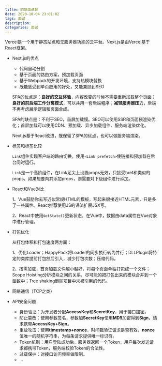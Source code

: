```yaml
---
title: 前端面试题
date: 2020-10-04 23:01:02
tags: 面试
description:
categories: 面试
---
```


Vercel是一个用于静态站点和无服务器功能的云平台。Next.js是由Vercel基于React框架。

- Next.js的优点

  - 代码自动分割
  - 基于页面的路由方案，预加载页面
  - 基于Webpack的开发环境，支持热模块替换
  - 既能感受到单页应用的好处，又能兼顾到SEO

  SPA的优点是：**良好的交互体验**，内容改变的时候不需要重新加载整个页面；**良好的前后端工作分离模式**，可以共用一套后端程序；**减轻服务器压力**，后端不再考虑展示逻辑和页面合成。

  SPA的缺点是：不利于SEO，首屏加载慢。SEO可以使用SSR和页面预渲染优化；首屏加载可以使用CDN、预加载、异步加载组件、服务端渲染优化。

  Next.js基于React改进，既保留了SPA的优点，也可以做服务端渲染。

- <Link>标签和<a>标签比较

  `Link`组件实现客户端的路由切换，使用`<Link prefetch>`使链接和预加载在后台同时运行。

  `Link`是一个高阶组件，在Link足尖上设置props无效，只接受href和类似的props。如果想要向其添加props，则需要对下级组件进行添加。

- React和Vue对比

  1、Vue鼓励你去写近似常规HTML的模板，写起来很接近HTML元素，只是多了一些属性。React推荐使用JS的语法扩展JSX写。

  2、React中使用s`etState()`更新状态，在Vue中，数据由data属性在Vue对象中进行管理。

- 打包优化

  从打包体积和打包速度两方面：

  1、优化Loader；HappyPack将Loader的同步执行转为并行；DLLPlugin将特定的类库提前打包然后引入，减少打包次数；压缩代码。

  2、按需加载，首页加载文件越小越好，将每个页面单独打包成一个文件；Scope Hoisting分析模块之间的关系，尽可能的把打包出来的模块合并到一个函数中；Tree shaking删除项目中未被引用的代码。

- 网络通信（TCP之类）

- API安全问题

  - 身份验证：为开发者分配**AccessKey**和**SecretKey**，用于接口加密。
  - 防止篡改：使用参数签名，参数加**SecretKey**使用**MD5**加密得到**Sign**，请求携带**AccessKey+Sign**。
  - 重放攻击：使用**timestamp+nonce**，时间戳验证请求是否有效，**nonce**值唯一的随机字符串，为每条请求提供唯一标识符。
  - Token机制：用户登陆成功后，服务器返回一个Token，用户每次发送请求都携带Token，服务端校验Token的合法性。
  - 过载保护：对接口访问频率做限制。
  - ...

